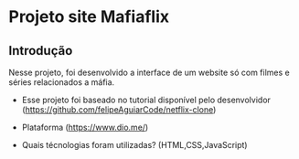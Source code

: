 # Projeto site Mafiaflix

## Introdução

Nesse projeto, foi desenvolvido a interface de um website só com filmes e séries relacionados a máfia.

* Esse projeto foi baseado no tutorial disponível pelo desenvolvidor 
  (https://github.com/felipeAguiarCode/netflix-clone)

* Plataforma 
   (https://www.dio.me/)

* Quais técnologias foram utilizadas?
  (HTML,CSS,JavaScript)